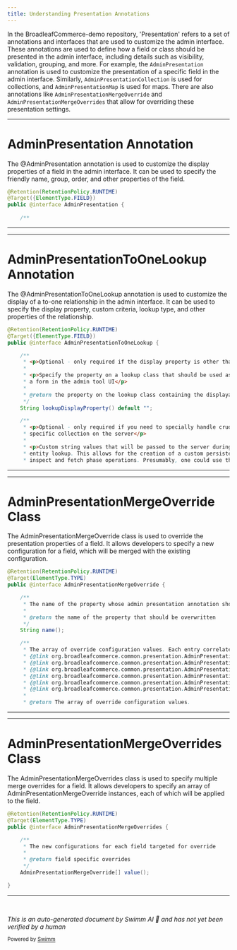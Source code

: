 ```yaml
---
title: Understanding Presentation Annotations
---
```

In the BroadleafCommerce-demo repository, 'Presentation' refers to a set of annotations and interfaces that are used to customize the admin interface. These annotations are used to define how a field or class should be presented in the admin interface, including details such as visibility, validation, grouping, and more. For example, the `AdminPresentation` annotation is used to customize the presentation of a specific field in the admin interface. Similarly, `AdminPresentationCollection` is used for collections, and `AdminPresentationMap` is used for maps. There are also annotations like `AdminPresentationMergeOverride` and `AdminPresentationMergeOverrides` that allow for overriding these presentation settings.

<SwmSnippet path="/common/src/main/java/org/broadleafcommerce/common/presentation/AdminPresentation.java" line="35">

---

# AdminPresentation Annotation

The @AdminPresentation annotation is used to customize the display properties of a field in the admin interface. It can be used to specify the friendly name, group, order, and other properties of the field.

```java
@Retention(RetentionPolicy.RUNTIME)
@Target({ElementType.FIELD})
public @interface AdminPresentation {
    
    /**
```

---

</SwmSnippet>

<SwmSnippet path="/common/src/main/java/org/broadleafcommerce/common/presentation/AdminPresentationToOneLookup.java" line="30">

---

# AdminPresentationToOneLookup Annotation

The @AdminPresentationToOneLookup annotation is used to customize the display of a to-one relationship in the admin interface. It can be used to specify the display property, custom criteria, lookup type, and other properties of the relationship.

```java
@Retention(RetentionPolicy.RUNTIME)
@Target({ElementType.FIELD})
public @interface AdminPresentationToOneLookup {

    /**
     * <p>Optional - only required if the display property is other than "name"</p>
     *
     * <p>Specify the property on a lookup class that should be used as the value to display to the user in
     * a form in the admin tool UI</p>
     *
     * @return the property on the lookup class containing the displayable value
     */
    String lookupDisplayProperty() default "";

    /**
     * <p>Optional - only required if you need to specially handle crud operations for this
     * specific collection on the server</p>
     *
     * <p>Custom string values that will be passed to the server during Read and Inspect operations on the
     * entity lookup. This allows for the creation of a custom persistence handler to handle both
     * inspect and fetch phase operations. Presumably, one could use this to
```

---

</SwmSnippet>

<SwmSnippet path="/common/src/main/java/org/broadleafcommerce/common/presentation/override/AdminPresentationMergeOverride.java" line="37">

---

# AdminPresentationMergeOverride Class

The AdminPresentationMergeOverride class is used to override the presentation properties of a field. It allows developers to specify a new configuration for a field, which will be merged with the existing configuration.

```java
@Retention(RetentionPolicy.RUNTIME)
@Target(ElementType.TYPE)
public @interface AdminPresentationMergeOverride {

    /**
     * The name of the property whose admin presentation annotation should be overwritten
     *
     * @return the name of the property that should be overwritten
     */
    String name();

    /**
     * The array of override configuration values. Each entry correlates to a property on
     * {@link org.broadleafcommerce.common.presentation.AdminPresentation},
     * {@link org.broadleafcommerce.common.presentation.AdminPresentationToOneLookup},
     * {@link org.broadleafcommerce.common.presentation.AdminPresentationDataDrivenEnumeration},
     * {@link org.broadleafcommerce.common.presentation.AdminPresentationAdornedTargetCollection},
     * {@link org.broadleafcommerce.common.presentation.AdminPresentationCollection} or
     * {@link org.broadleafcommerce.common.presentation.AdminPresentationMap}
     *
     * @return The array of override configuration values.
```

---

</SwmSnippet>

<SwmSnippet path="/common/src/main/java/org/broadleafcommerce/common/presentation/override/AdminPresentationMergeOverrides.java" line="37">

---

# AdminPresentationMergeOverrides Class

The AdminPresentationMergeOverrides class is used to specify multiple merge overrides for a field. It allows developers to specify an array of AdminPresentationMergeOverride instances, each of which will be applied to the field.

```java
@Retention(RetentionPolicy.RUNTIME)
@Target(ElementType.TYPE)
public @interface AdminPresentationMergeOverrides {

    /**
     * The new configurations for each field targeted for override
     *
     * @return field specific overrides
     */
    AdminPresentationMergeOverride[] value();

}
```

---

</SwmSnippet>

&nbsp;

*This is an auto-generated document by Swimm AI 🌊 and has not yet been verified by a human*

<SwmMeta version="3.0.0" repo-id="Z2l0aHViJTNBJTNBQnJvYWRsZWFmQ29tbWVyY2UtZGVtbyUzQSUzQWdpbGFkbmF2b3Q=" repo-name="BroadleafCommerce-demo" doc-type="overview"><sup>Powered by [Swimm](/)</sup></SwmMeta>
